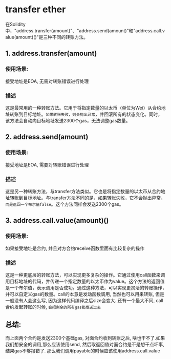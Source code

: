 # transfer ether

在Solidity中，"address.transfer(amount)"、"address.send(amount)"和"address.call.value(amount)()"是三种不同的转账方法。

## 1. address.transfer(amount)

### 使用场景: 

接受地址是EOA, 无需对转账错误进行处理

### 描述

这是最常用的一种转账方法。它用于将指定数量的以太币（单位为Wei）从合约地址转账到目标地址。`如果转账失败，则会抛出异常`，并回滚所有的状态变化。同时，该方法会自动向目标地址发送2300个gas，无法调整gas数量。

## 2. address.send(amount)

### 使用场景: 
接受地址是EOA, 需要对转账错误进行处理

### 描述
这是另一种转账方法，与transfer方法类似。它也是将指定数量的以太币从合约地址转账到目标地址。与transfer方法不同的是，如果转账失败，它不会抛出异常，`而是返回一个布尔值false`。这个方法同样会发送2300个gas。

## 3. address.call.value(amount)()

### 使用场景: 

如果接受地址是合约, 并且对方合约receive函数里面有比较复杂的操作

### 描述
这是一种更底层的转账方法，可以实现更多复杂的操作。它通过使用call函数来调用目标地址的代码，并传递一个指定数量的以太币作为value。这个方法的返回值是一个布尔值，表示调用是否成功。通过这种方法，可以实现更灵活的转账操作，并可以自定义gas的数量。call的本意是发动函数调用, 当然也可以用来转账, 但是一般没有人会这么写, 因为这样代码编译之后size会变大. 还有一个最大不同, call合约发起转账的时候, `会把剩余的所有gas都发送过去`

## 总结: 

而上面两个合约是发送2300个基础gas, 对面合约收到转账之后, 啥也干不了.如果我们想安全的调用,那么应该使用send, 然后取返回值对面合约是不是想干点坏事, 结果gas不够报错了. 那么我们调用payable的时候应该使用address.call.value
